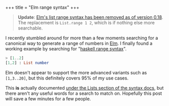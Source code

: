 +++
title = "Elm range syntax"
+++

> **Update**: [Elm's list range syntax has been removed as of version 0.18](https://github.com/elm-lang/elm-platform/blob/master/upgrade-docs/0.18.md#list-ranges). The replacement is `List.range 1 2`, which is if nothing else more searchable.

I recently stumbled around for more than a few moments searching for a canonical way to generate a range of numbers in [Elm](http://elm-lang.org). I finally found a working example by searching for "[haskell range syntax](https://www.google.com/search?q=haskell+range+syntax)".

```elm
> [1..2]
[1,2] : List number
```

Elm doesn't appear to support the more advanced variants such as `[1,3..20]`, but this definitely covers 95% of my use cases.

This **is** actually documented [under the Lists section of the syntax docs](http://elm-lang.org/docs/syntax#lists), but there aren't any useful words for a search to match on. Hopefully this post will save a few minutes for a few people.

